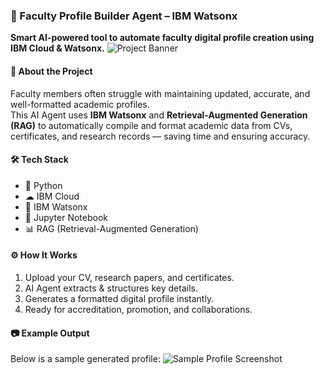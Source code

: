 ### 📄 Faculty Profile Builder Agent – IBM Watsonx  
**Smart AI-powered tool to automate faculty digital profile creation using IBM Cloud & Watsonx.**
![Project Banner](images/banner.png)  

#### 📌 About the Project
Faculty members often struggle with maintaining updated, accurate, and well-formatted academic profiles.  
This AI Agent uses **IBM Watsonx** and **Retrieval-Augmented Generation (RAG)** to automatically compile and format academic data from CVs, certificates, and research records — saving time and ensuring accuracy.

#### 🛠 Tech Stack
- 🐍 Python
- ☁ IBM Cloud
- 🤖 IBM Watsonx
- 📓 Jupyter Notebook
- 📊 RAG (Retrieval-Augmented Generation)

#### ⚙ How It Works
1. Upload your CV, research papers, and  certificates.
2. AI Agent extracts & structures key details.
3. Generates a formatted digital profile instantly.
4. Ready for accreditation, promotion, and collaborations.

#### 📷 Example Output
Below is a sample generated profile:
![Sample Profile Screenshot](https://via.placeholder.com/800x400?text=Generated+Profile+Example)
